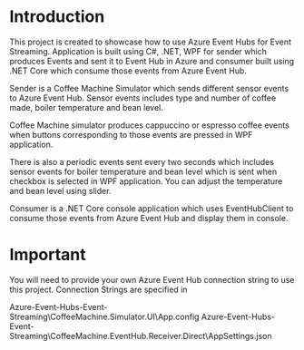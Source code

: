 Introduction
============
This project is created to showcase how to use Azure Event Hubs for Event Streaming. Application is built using C#, .NET, WPF for sender which produces Events and sent it to Event Hub in Azure and consumer built using .NET Core which consume those events from Azure Event Hub.

Sender is a Coffee Machine Simulator which sends different sensor events to Azure Event Hub. Sensor events includes type and number of coffee made, boiler temperature and bean level.

Coffee Machine simulator produces cappuccino or espresso coffee events when buttons corresponding to those events are pressed in WPF application. 

There is also a periodic events sent every two seconds which includes sensor events for boiler temperature and bean level which is sent when checkbox is selected in WPF application. You can adjust the temperature and bean level using slider. 

Consumer is a .NET Core console application which uses EventHubClient to consume those events from Azure Event Hub and display them in console.  
  
Important
============

You will need to provide your own Azure Event Hub connection string to use this project. 
Connection Strings are specified in 

Azure-Event-Hubs-Event-Streaming\CoffeeMachine.Simulator.UI\App.config
Azure-Event-Hubs-Event-Streaming\CoffeeMachine.EventHub.Receiver.Direct\AppSettings.json